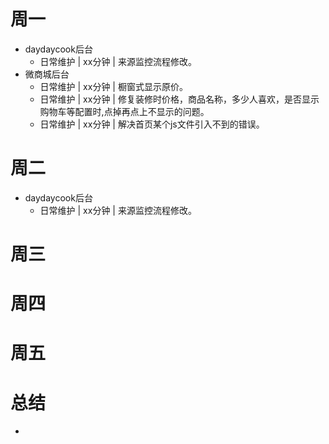 # 周一
* daydaycook后台
    - 日常维护 | xx分钟 | 来源监控流程修改。
* 微商城后台
    - 日常维护 | xx分钟 | 橱窗式显示原价。
    - 日常维护 | xx分钟 | 修复装修时价格，商品名称，多少人喜欢，是否显示购物车等配置时,点掉再点上不显示的问题。
    - 日常维护 | xx分钟 | 解决首页某个js文件引入不到的错误。

# 周二
* daydaycook后台
    - 日常维护 | xx分钟 | 来源监控流程修改。

# 周三

# 周四

# 周五

# 总结
*
